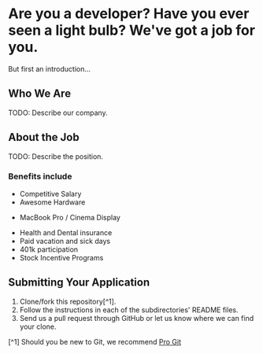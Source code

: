 # Are you a developer? Have you ever seen a light bulb? We've got a job for you.

But first an introduction...

## Who We Are

TODO: Describe our company.

## About the Job

TODO: Describe the position.

### Benefits include

* Competitive Salary
* Awesome Hardware
 - MacBook Pro / Cinema Display
* Health and Dental insurance
* Paid vacation and sick days
* 401k participation
* Stock Incentive Programs

## Submitting Your Application

1) Clone/fork this repository[^1].
2) Follow the instructions in each of the subdirectories' README files.
3) Send us a pull request through GitHub or let us know where we can find your clone.

[^1] Should you be new to Git, we recommend [Pro Git](http://git-scm.com/book)
